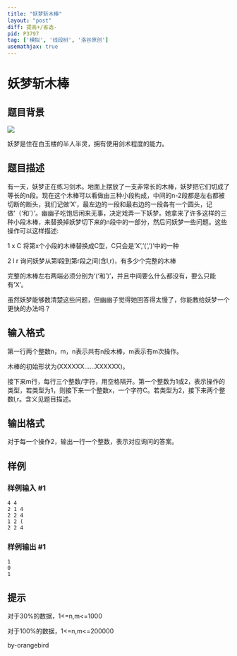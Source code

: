 ```yaml
---
title: "妖梦斩木棒"
layout: "post"
diff: 提高+/省选-
pid: P3797
tag: ['模拟', '线段树', '洛谷原创']
usemathjax: true
---
```


# 妖梦斩木棒
## 题目背景

 ![](https://cdn.luogu.com.cn/upload/pic/5848.png) 

妖梦是住在白玉楼的半人半灵，拥有使用剑术程度的能力。

## 题目描述

有一天，妖梦正在练习剑术。地面上摆放了一支非常长的木棒，妖梦把它们切成了等长的n段。现在这个木棒可以看做由三种小段构成，中间的n-2段都是左右都被切断的断头，我们记做’X’，最左边的一段和最右边的一段各有一个圆头，记做’（‘和’）’。幽幽子吃饱后闲来无事，决定戏弄一下妖梦。她拿来了许多这样的三种小段木棒，来替换掉妖梦切下来的n段中的一部分，然后问妖梦一些问题。这些操作可以这样描述:

1 x C 将第x个小段的木棒替换成C型，C只会是’X’,’(‘,’)’中的一种

2 l r 询问妖梦从第l段到第r段之间(含l,r)，有多少个完整的木棒

完整的木棒左右两端必须分别为’(‘和’)’，并且中间要么什么都没有，要么只能有’X’。

虽然妖梦能够数清楚这些问题，但幽幽子觉得她回答得太慢了，你能教给妖梦一个更快的办法吗？

## 输入格式

第一行两个整数n，m，n表示共有n段木棒，m表示有m次操作。

木棒的初始形状为(XXXXXX......XXXXXX)。

接下来m行，每行三个整数/字符，用空格隔开。第一个整数为1或2，表示操作的类型，若类型为1，则接下来一个整数x，一个字符C。若类型为2，接下来两个整数l,r。含义见题目描述。

## 输出格式

对于每一个操作2，输出一行一个整数，表示对应询问的答案。

## 样例

### 样例输入 #1
```
4 4
2 1 4
2 2 4
1 2 (
2 2 4
```
### 样例输出 #1
```
1
0
1
```
## 提示

对于30%的数据，1<=n,m<=1000

对于100%的数据，1<=n,m<=200000

by-orangebird

